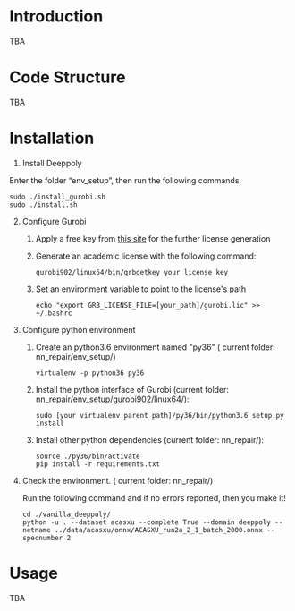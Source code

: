 # Introduction
TBA
# Code Structure
TBA
# Installation
1.  Install Deeppoly

   Enter the folder “env_setup”, then run the following commands

   ```
   sudo ./install_gurobi.sh
   sudo ./install.sh
   ```

2. Configure  Gurobi

   1. Apply a free key from [this site](https://www.gurobi.com/downloads/end-user-license-agreement-academic/) for the further license generation

   2. Generate an academic license with the following command:

      ```
      gurobi902/linux64/bin/grbgetkey your_license_key
      ```

   3. Set an environment variable to point to the license's path

      ```
      echo "export GRB_LICENSE_FILE=[your_path]/gurobi.lic" >> ~/.bashrc
      ```

3. Configure python environment

   1. Create an python3.6 environment named "py36" ( current folder: nn_repair/env_setup/)

      ```
      virtualenv -p python36 py36
      ```

   2. Install the python interface of Gurobi (current folder: nn_repair/env_setup/gurobi902/linux64/):

      ```
      sudo [your virtualenv parent path]/py36/bin/python3.6 setup.py install
      ```

   3. Install other python dependencies (current folder: nn_repair/):

      ```
      source ./py36/bin/activate
      pip install -r requirements.txt
      ```

4. Check the environment. ( current folder: nn_repair/)

   Run the following command and if no errors reported, then you make it!

   ```
   cd ./vanilla_deeppoly/
   python -u . --dataset acasxu --complete True --domain deeppoly --netname ../data/acasxu/onnx/ACASXU_run2a_2_1_batch_2000.onnx --specnumber 2
   ```
# Usage
TBA 

